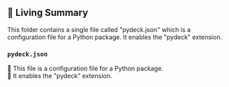 

<!-- Living README Summary -->
## 🌳 Living Summary

This folder contains a single file called "pydeck.json" which is a configuration file for a Python package. It enables the "pydeck" extension.


### `pydeck.json`

📝 This file is a configuration file for a Python package.     
🔌 It enables the "pydeck" extension.

<!-- Living README Summary -->
